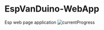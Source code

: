 # EspVanDuino-WebApp
Esp web page application
![currentProgress](https://github.com/HaKDMoDz/EspVanDuino-WebApp/blob/master/currentProgress.png)

